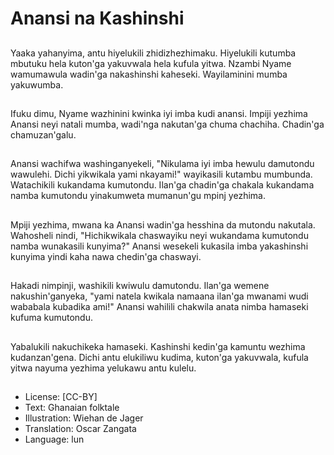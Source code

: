 # Anansi na Kashinshi

##
Yaaka yahanyima, antu hiyelukili zhidizhezhimaku. Hiyelukili kutumba mbutuku hela kuton'ga yakuvwala hela kufula yitwa. Nzambi Nyame wamumawula wadin'ga nakashinshi kaheseki. Wayilaminini mumba yakuwumba.

##
Ifuku dimu, Nyame wazhinini kwinka iyi imba kudi anansi. Impiji yezhima Anansi neyi natali mumba, wadi'nga nakutan'ga chuma chachiha. Chadin'ga chamuzan'galu.

##
Anansi wachifwa washinganyekeli, "Nikulama iyi imba hewulu damutondu wawulehi. Dichi yikwikala yami nkayami!" wayikasili kutambu mumbunda. Watachikili kukandama kumutondu. Ilan'ga chadin'ga chakala kukandama namba kumutondu yinakumweta mumanun'gu mpinj yezhima.

##
Mpiji yezhima, mwana ka Anansi wadin'ga hesshina da mutondu nakutala. Wahosheli nindi, "Hichikwikala chaswayiku neyi wukandama kumutondu namba wunakasili kunyima?" Anansi wesekeli kukasila imba yakashinshi kunyima yindi kaha nawa chedin'ga chaswayi.

##
Hakadi nimpinji, washikili kwiwulu damutondu. Ilan'ga wemene nakushin'ganyeka, "yami natela kwikala namaana ilan'ga mwanami wudi wababala kubadika ami!" Anansi wahilili chakwila anata nimba hamaseki kufuma kumutondu.

##
Yabalukili nakuchikeka hamaseki. Kashinshi kedin'ga kamuntu wezhima kudanzan'gena. Dichi antu elukiliwu kudima, kuton'ga yakuvwala, kufula yitwa nayuma yezhima yelukawu antu kulelu.

##
* License: [CC-BY]
* Text: Ghanaian folktale
* Illustration: Wiehan de Jager
* Translation: Oscar Zangata
* Language: lun
